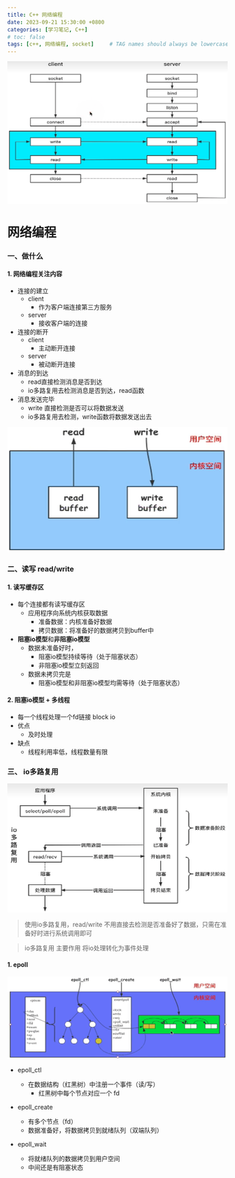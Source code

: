 ```yaml
---
title: C++ 网络编程
date: 2023-09-21 15:30:00 +0800
categories: [学习笔记, C++]
# toc: false
tags: [c++, 网络编程, socket]     # TAG names should always be lowercase
---
```






![image-20230922093424856](/assets/figs/c++网络编程/image-20230922093424856.png)

# 网络编程

### 一、做什么

#### 1. 网络编程关注内容

- 连接的建立
  - client
    - 作为客户端连接第三方服务
  - server
    - 接收客户端的连接
- 连接的断开
  - client
    - 主动断开连接
  - server
    - 被动断开连接
- 消息的到达
  - read直接检测消息是否到达
  - io多路复用去检测消息是否到达，read函数
- 消息发送完毕
  - write 直接检测是否可以将数据发送
  - io多路复用去检测，write函数将数据发送出去

![image-20230922095641830](/assets/figs/c++网络编程/image-20230922095641830.png)

### 二、读写 read/write

#### 1. 读写缓存区

- 每个连接都有读写缓存区
  - 应用程序向系统内核获取数据
    - 准备数据：内核准备好数据
    - 拷贝数据：将准备好的数据拷贝到buffer中
- **阻塞io模型**和**非阻塞io模型**
  - 数据未准备好时，
    - 阻塞io模型持续等待（处于阻塞状态）
    - 非阻塞io模型立刻返回
  - 数据未拷贝完是
    - 阻塞io模型和非阻塞io模型均需等待（处于阻塞状态）

#### 2. 阻塞io模型 + 多线程

- 每一个线程处理一个fd链接 block io
- 优点
  - 及时处理
- 缺点
  - 线程利用率低，线程数量有限

### 三、 io多路复用

![image-20230922105829198](/assets/figs/c++网络编程/image-20230922105829198.png)

> 使用io多路复用，read/write 不用直接去检测是否准备好了数据，只需在准备好时进行系统调用即可

> io多路复用 主要作用 将io处理转化为事件处理

#### 1. epoll

![image-20230922112058383](/assets/figs/c++网络编程/image-20230922112058383.png)

- epoll_ctl 

  - 在数据结构（红黑树）中注册一个事件（读/写）
    - 红黑树中每个节点对应一个 fd

- epoll_create

  - 有多个节点（fd）
  - 数据准备好，将数据拷贝到就绪队列（双端队列）

- epoll_wait

  - 将就绪队列的数据拷贝到用户空间
  - 中间还是有阻塞状态

  